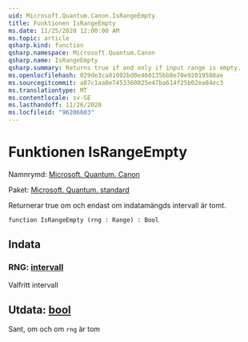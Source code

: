 ```yaml
---
uid: Microsoft.Quantum.Canon.IsRangeEmpty
title: Funktionen IsRangeEmpty
ms.date: 11/25/2020 12:00:00 AM
ms.topic: article
qsharp.kind: function
qsharp.namespace: Microsoft.Quantum.Canon
qsharp.name: IsRangeEmpty
qsharp.summary: Returns true if and only if input range is empty.
ms.openlocfilehash: 029de3ca81002bd0e460135bb8e70e92019588ae
ms.sourcegitcommit: a87c1aa8e7453360025e47ba614f25b02ea84ec3
ms.translationtype: MT
ms.contentlocale: sv-SE
ms.lasthandoff: 11/26/2020
ms.locfileid: "96206603"
---
```

# <a name="israngeempty-function"></a>Funktionen IsRangeEmpty

Namnrymd: [Microsoft. Quantum. Canon](xref:Microsoft.Quantum.Canon)

Paket: [Microsoft. Quantum. standard](https://nuget.org/packages/Microsoft.Quantum.Standard)


Returnerar true om och endast om indatamängds intervall är tomt.

```qsharp
function IsRangeEmpty (rng : Range) : Bool
```


## <a name="input"></a>Indata

### <a name="rng--range"></a>RNG: [intervall](xref:microsoft.quantum.lang-ref.range)

Valfritt intervall



## <a name="output--bool"></a>Utdata: [bool](xref:microsoft.quantum.lang-ref.bool)

Sant, om och om `rng` är tom